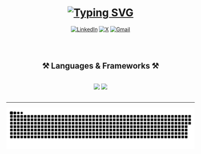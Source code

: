 <div align="center">
  
# [![Typing SVG](https://readme-typing-svg.demolab.com?font=Fira+Code&weight=600&size=50&duration=2500&pause=500&center=true&vCenter=true&width=800&lines=Cybersecurity;Artificial+Intelligence;Web+Development;Python)](https://git.io/typing-svg)

[![LinkedIn](https://img.shields.io/badge/LinkedIn-%230077B5.svg?logo=linkedin&logoColor=white)](https://linkedin.com/in/aakansh-gupta-10b58a28a) 
[![X](https://img.shields.io/badge/X-black.svg?logo=X&logoColor=white)](https://x.com/Unnknownnn__)
[![Gmail](https://img.shields.io/badge/Gmail-D14836?logo=gmail&logoColor=white)](mailto:aakansh123.gupta@gmail.com)

<br/>
<br/>

</div>

<h2 align="center">⚒️ Languages & Frameworks ⚒️</h2>
<br/>
<div align="center">
    <img src="https://skillicons.dev/icons?i=react,arduino,html,vscode,github,bash,powershell,tailwind,git,r,linux,ps,ae,pr" />
    <img src="https://skillicons.dev/icons?i=css,nodejs,python,javascript,typescript,c,cpp,java,nextjs,mysql,npm,raspberrypi,solidity" /><br>
</div>

<br/>
<hr/>

![snake gif](https://raw.githubusercontent.com/Unknnownnn/Unknnownnn/output/github-contribution-grid-snake-dark.svg)
